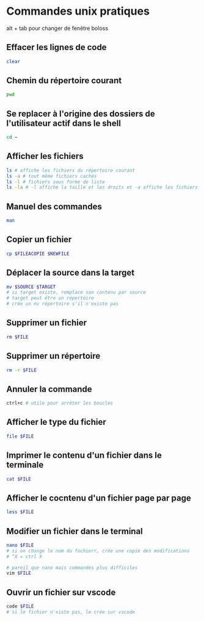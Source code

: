 # Commandes unix pratiques


alt + tab pour changer de fenêtre boloss

## Effacer les lignes de code
```bash
clear
```
## Chemin du répertoire courant
```bash
pwd
```
## Se replacer à l'origine des dossiers de l'utilisateur actif dans le shell
```bash
cd ~
```
## Afficher les fichiers
```bash
ls # affiche les fichiers du répertoire courant
ls -a # tout même fichiers cachés
ls -l # fichiers sous forme de liste
ls -la # -l affiche la taille et les droits et -a affiche les fichiers cachés
```
## Manuel des commandes
```bash
man
```
## Copier un fichier
```bash
cp $FILEACOPIE $NEWFILE
```
## Déplacer la source dans la target
```bash
mv $SOURCE $TARGET
# si target existe, remplace son contenu par source
# target peut être un répertoire
# crée un nv répertoire s'il n'existe pas
```
## Supprimer un fichier
```bash
rm $FILE
```
## Supprimer un répertoire
```bash
rm -r $FILE
```
## Annuler la commande
```bash
ctrl+c # utile pour arrêter les boucles
```
## Afficher le type du fichier
```bash
file $FILE
```
## Imprimer le contenu d'un fichier dans le terminale
```bash
cat $FILE
```
## Afficher le cocntenu d'un fichier page par page
```bash
less $FILE
```
## Modifier un fichier dans le terminal
```bash
nano $FILE
# si on change le nom du fochierr, crée une copie des modifications
# ^X = ctrl X

# pareil que nano mais commandes plus difficiles
vim $FILE
```
## Ouvrir un fichier sur vscode
```bash
code $FILE
# si le fichier n'xiste pas, le crée sur vscode
```
